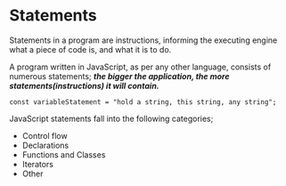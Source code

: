 # Statements

Statements in a program are instructions, informing the executing engine what a piece of code is, and what it is to do.

A program written in JavaScript, as per any other language, consists of numerous statements; **_the bigger the application, the more statements(instructions) it will contain._**

```
const variableStatement = "hold a string, this string, any string";
```

JavaScript statements fall into the following categories;

- Control flow
- Declarations
- Functions and Classes
- Iterators
- Other
